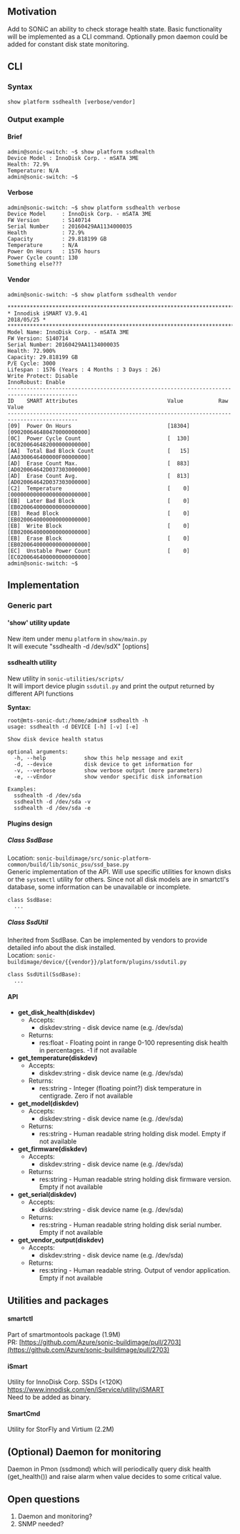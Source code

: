 ## Motivation
Add to SONiC an ability to check storage health state. Basic functionality will be implemented as a CLI command. Optionally pmon daemon could be added for constant disk state monitoring.

## CLI

### Syntax
    show platform ssdhealth [verbose/vendor]

### Output example
#### Brief
    admin@sonic-switch: ~$ show platform ssdhealth
    Device Model : InnoDisk Corp. - mSATA 3ME
    Health: 72.9%
    Temperature: N/A
    admin@sonic-switch: ~$

#### Verbose
    admin@sonic-switch: ~$ show platform ssdhealth verbose
    Device Model     : InnoDisk Corp. - mSATA 3ME
    FW Version       : S140714
    Serial Number    : 20160429AA1134000035
    Health           : 72.9%
    Capacity         : 29.818199 GB
    Temperature      : N/A
    Power On Hours   : 1576 hours
    Power Cycle count: 130
    Something else???

#### Vendor
    admin@sonic-switch: ~$ show platform ssdhealth vendor

	********************************************************************************************
	* Innodisk iSMART V3.9.41                                                       2018/05/25 *
	********************************************************************************************
	Model Name: InnoDisk Corp. - mSATA 3ME
	FW Version: S140714
	Serial Number: 20160429AA1134000035
	Health: 72.900%
	Capacity: 29.818199 GB
	P/E Cycle: 3000
	Lifespan : 1576 (Years : 4 Months : 3 Days : 26)
	Write Protect: Disable
	InnoRobust: Enable
	--------------------------------------------------------------------------------------------
	ID    SMART Attributes                            Value           Raw Value
	--------------------------------------------------------------------------------------------
	[09]  Power On Hours                              [18304]         [090200646480470000000000]
	[0C]  Power Cycle Count                           [  130]         [0C0200646482000000000000]
	[AA]  Total Bad Block Count                       [   15]         [AA0300646400000F00000000]
	[AD]  Erase Count Max.                            [  883]         [AD020064642D037303000000]
	[AD]  Erase Count Avg.                            [  813]         [AD020064642D037303000000]
	[C2]  Temperature                                 [    0]         [000000000000000000000000]
	[EB]  Later Bad Block                             [    0]         [EB0200640000000000000000]
	[EB]  Read Block                                  [    0]         [EB0200640000000000000000]
	[EB]  Write Block                                 [    0]         [EB0200640000000000000000]
	[EB]  Erase Block                                 [    0]         [EB0200640000000000000000]
	[EC]  Unstable Power Count                        [    0]         [EC0200646400000000000000]
	admin@sonic-switch: ~$

## Implementation
### Generic part
#### 'show' utility update
New item under menu `platform` in `show/main.py`  
It will execute "ssdhealth -d /dev/sdX" [options]

#### ssdhealth utility
New utility in `sonic-utilities/scripts/`  
It will import device plugin `ssdutil.py` and print the output returned by different API functions  

**Syntax:**

	root@mts-sonic-dut:/home/admin# ssdhealth -h
	usage: ssdhealth -d DEVICE [-h] [-v] [-e]
	
	Show disk device health status
	
	optional arguments:
	  -h, --help            show this help message and exit
	  -d, --device          disk device to get information for
	  -v, --verbose         show verbose output (more parameters)
	  -e, --vEndor          show vendor specific disk information
	
	Examples:
	  ssdhealth -d /dev/sda
	  ssdhealth -d /dev/sda -v
	  ssdhealth -d /dev/sda -e


#### Plugins design
##### Class SsdBase
Location: `sonic-buildimage/src/sonic-platform-common/build/lib/sonic_psu/ssd_base.py`  
Generic implementation of the API. Will use specific utilities for known disks or the `systemctl` utility for others. Since not all disk models are in smartctl's database, some information can be unavailable or incomplete.

    class SsdBase:
      ...

##### Class SsdUtil
Inherited from SsdBase. Can be implemented by vendors to provide detailed info about the disk installed.  
Location: `sonic-buildimage/device/{{vendor}}/platform/plugins/ssdutil.py`  
                           
    class SsdUtil(SsdBase):
      ...

#### API
* **get\_disk\_health(diskdev)**
	* Accepts:
		* diskdev:string  - disk device name (e.g. /dev/sda)
	* Returns:
		* res:float - Floating point in range 0-100 representing disk health in percentages. -1 if not available
* **get\_temperature(diskdev)**
	* Accepts:
		* diskdev:string  - disk device name (e.g. /dev/sda)
	* Returns:
		* res:string - Integer (floating point?) disk temperature in centigrade. Zero if not available
* **get\_model(diskdev)**
	* Accepts:
		* diskdev:string  - disk device name (e.g. /dev/sda)
	* Returns:
		* res:string - Human readable string holding disk model. Empty if not available
* **get\_firmware(diskdev)**
	* Accepts:
		* diskdev:string  - disk device name (e.g. /dev/sda)
	* Returns:
		* res:string - Human readable string holding disk firmware version. Empty if not available
* **get\_serial(diskdev)**
	* Accepts:
		* diskdev:string  - disk device name (e.g. /dev/sda)
	* Returns:
		* res:string - Human readable string holding disk serial number. Empty if not available
* **get\_vendor_output(diskdev)**
	* Accepts:
		* diskdev:string  - disk device name (e.g. /dev/sda)
	* Returns:
		* res:string - Human readable string. Output of vendor application. Empty if not available

## Utilities and packages
#### smartctl
Part of smartmontools package (1.9M)  
PR: [https://github.com/Azure/sonic-buildimage/pull/2703](https://github.com/Azure/sonic-buildimage/pull/2703)

#### iSmart
Utility for InnoDisk Corp. SSDs (<120K)
https://www.innodisk.com/en/iService/utility/iSMART  
Need to be added as binary.

#### SmartCmd
Utility for StorFly and Virtium (2.2M)  

## (Optional) Daemon for monitoring
Daemon in Pmon (ssdmond) which will periodically query disk health (get_health()) and raise alarm when value decides  to some critical value.  

## Open questions
1. Daemon and monitoring?
2. SNMP needed?

